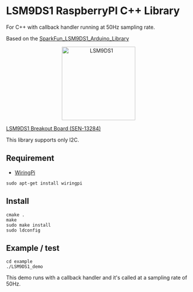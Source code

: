 # LSM9DS1 RaspberryPI C++ Library

For C++ with callback handler running at 50Hz sampling rate.

Based on the [SparkFun_LSM9DS1_Arduino_Library](https://github.com/sparkfun/SparkFun_LSM9DS1_Arduino_Library)

<p align="center"><img src="https://user-images.githubusercontent.com/17570265/29253393-a11ac3a6-80b6-11e7-846f-0d387fa2fbe4.jpeg" alt="LSM9DS1" width="200"/></p>

[LSM9DS1 Breakout Board (SEN-13284)](https://www.sparkfun.com/products/13284)

This library supports only I2C.

## Requirement

* [WiringPi](http://wiringpi.com/)

```
sudo apt-get install wiringpi
```

## Install

```
cmake .
make
sudo make install
sudo ldconfig
```

## Example / test

```
cd example
./LSM9DS1_demo
```

This demo runs with a callback handler and it's called at a sampling rate of 50Hz.
